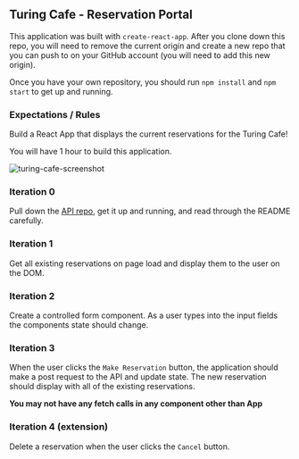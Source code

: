 ## Turing Cafe - Reservation Portal

This application was built with `create-react-app`. After you clone down this repo, you will need to remove the current origin and create a new repo that you can push to on your GitHub account (you will need to add this new origin).

Once you have your own repository, you should run `npm install` and `npm start` to get up and running.

### Expectations / Rules

Build a React App that displays the current reservations for the Turing Cafe!

You will have 1 hour to build this application.

![turing-cafe-screenshot](https://user-images.githubusercontent.com/20754511/57332366-dbd59d00-70d7-11e9-9de6-967d7aca98a4.png)

### Iteration 0

Pull down the [API repo](https://github.com/turingschool-examples/turing-cafe-api), get it up and running, and read through the README carefully.

### Iteration 1

Get all existing reservations on page load and display them to the user on the DOM.

### Iteration 2

Create a controlled form component. As a user types into the input fields the components state should change.

### Iteration 3

When the user clicks the `Make Reservation` button, the application should make a post request to the API and update state. The new reservation should display with all of the existing reservations.

**You may not have any fetch calls in any component other than App**

### Iteration 4 (extension)

Delete a reservation when the user clicks the `Cancel` button.